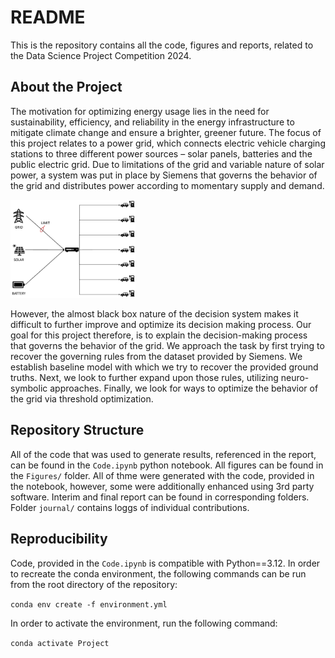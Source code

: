 # README #

This is the repository contains all the code, figures and reports, related to the Data Science Project Competition 2024. 


## About the Project ##

The motivation for optimizing energy usage lies in the need
for sustainability, efficiency, and reliability in the energy infrastructure to mitigate climate change and ensure a brighter, greener future. The focus of this project relates to a power grid, which connects electric vehicle charging stations to three different power sources – solar panels, batteries and the public electric grid. Due to limitations of the grid and variable nature of solar power, a system was put in place by Siemens that governs the behavior of the grid and distributes power according to momentary supply and demand. 


<img src="./Figures/grid_diagram.pdf" alt="Grid diagram" width="200"/>


However, the almost black box nature of the decision system makes it difficult to further improve and optimize its decision making process. Our goal for this project therefore, is to explain the decision-making process that governs the behavior of the grid. We approach the task by first trying to recover the governing rules from the dataset provided by Siemens. We establish baseline model with which we try to recover the provided ground truths. Next, we look to further expand upon those rules, utilizing neuro-symbolic approaches. Finally, we look for ways to optimize the behavior of the grid via threshold optimization.

## Repository Structure ##

All of the code that was used to generate results, referenced in the report, can be found in the `Code.ipynb` python notebook. All figures can be found in the `Figures/` folder. All of thme were generated with the code, provided in the notebook, however, some were additionally enhanced using 3rd party software. Interim and final report can be found in corresponding folders. Folder `journal/` contains loggs of individual contributions.

## Reproducibility ##

Code, provided in the `Code.ipynb` is compatible with Python==3.12. In order to recreate the conda environment, the following commands can be run from the root directory of the repository:

`
conda env create -f environment.yml
`

In order to activate the environment, run the following command:

`
conda activate Project
`